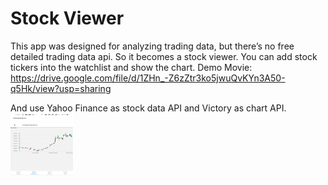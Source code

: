 # Stock Viewer
This app was designed for analyzing trading data, but there’s no free detailed trading data api. So it becomes a stock viewer. You can add stock tickers into the watchlist and show the chart.
Demo Movie: https://drive.google.com/file/d/1ZHn_-Z6zZtr3ko5jwuQvKYn3A50-q5Hk/view?usp=sharing

And use Yahoo Finance as stock data API and Victory as chart API.
<img src="/screenshots/1.jpg" width="100" height="100">
